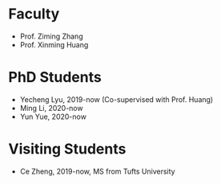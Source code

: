 # Faculty
* Prof. Ziming Zhang
* Prof. Xinming Huang

# PhD Students
* Yecheng Lyu, 2019-now (Co-supervised with Prof. Huang)
* Ming Li, 2020-now
* Yun Yue, 2020-now

# Visiting Students
* Ce Zheng, 2019-now, MS from Tufts University

